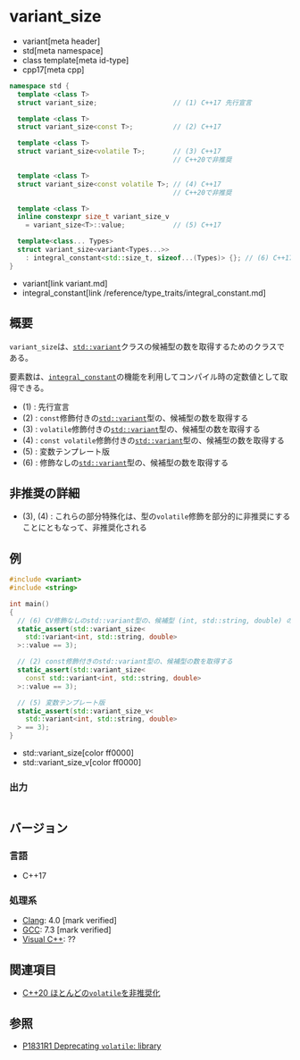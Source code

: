 # variant_size
* variant[meta header]
* std[meta namespace]
* class template[meta id-type]
* cpp17[meta cpp]

```cpp
namespace std {
  template <class T>
  struct variant_size;                   // (1) C++17 先行宣言

  template <class T>
  struct variant_size<const T>;          // (2) C++17

  template <class T>
  struct variant_size<volatile T>;       // (3) C++17
                                         // C++20で非推奨

  template <class T>
  struct variant_size<const volatile T>; // (4) C++17
                                         // C++20で非推奨

  template <class T>
  inline constexpr size_t variant_size_v
    = variant_size<T>::value;            // (5) C++17

  template<class... Types>
  struct variant_size<variant<Types...>>
    : integral_constant<std::size_t, sizeof...(Types)> {}; // (6) C++17
}
```
* variant[link variant.md]
* integral_constant[link /reference/type_traits/integral_constant.md]

## 概要
`variant_size`は、[`std::variant`](variant.md)クラスの候補型の数を取得するためのクラスである。


要素数は、[`integral_constant`](/reference/type_traits/integral_constant.md)の機能を利用してコンパイル時の定数値として取得できる。

- (1) : 先行宣言
- (2) : `const`修飾付きの[`std::variant`](variant.md)型の、候補型の数を取得する
- (3) : `volatile`修飾付きの[`std::variant`](variant.md)型の、候補型の数を取得する
- (4) : `const volatile`修飾付きの[`std::variant`](variant.md)型の、候補型の数を取得する
- (5) : 変数テンプレート版
- (6) : 修飾なしの[`std::variant`](variant.md)型の、候補型の数を取得する


## 非推奨の詳細
- (3), (4) : これらの部分特殊化は、型の`volatile`修飾を部分的に非推奨にすることにともなって、非推奨化される


## 例
```cpp example
#include <variant>
#include <string>

int main()
{
  // (6) CV修飾なしのstd::variant型の、候補型 (int, std::string, double) の数を取得する
  static_assert(std::variant_size<
    std::variant<int, std::string, double>
  >::value == 3);

  // (2) const修飾付きのstd::variant型の、候補型の数を取得する
  static_assert(std::variant_size<
    const std::variant<int, std::string, double>
  >::value == 3);

  // (5) 変数テンプレート版
  static_assert(std::variant_size_v<
    std::variant<int, std::string, double>
  > == 3);
}
```
* std::variant_size[color ff0000]
* std::variant_size_v[color ff0000]

### 出力
```
```

## バージョン
### 言語
- C++17

### 処理系
- [Clang](/implementation.md#clang): 4.0 [mark verified]
- [GCC](/implementation.md#gcc): 7.3 [mark verified]
- [Visual C++](/implementation.md#visual_cpp): ??


## 関連項目
- [C++20 ほとんどの`volatile`を非推奨化](/lang/cpp20/deprecating_volatile.md)


## 参照
- [P1831R1 Deprecating `volatile`: library](http://www.open-std.org/jtc1/sc22/wg21/docs/papers/2020/p1831r1.html)
